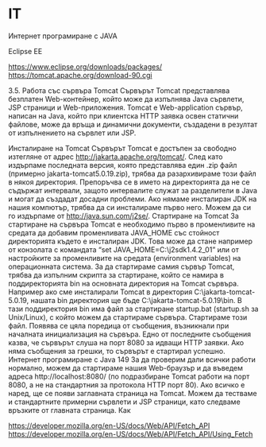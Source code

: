 # IT
Интернет програмиране с JAVA

Eclipse EE

https://www.eclipse.org/downloads/packages/
https://tomcat.apache.org/download-90.cgi

3.5. Работа със сървъра Tomcat Сървърът Tomcat представлява безплатен Web-контейнер, който може да изпълнява Java сървлети, JSP страници и Web-приложения. Tomcat е Web-application сървър, написан на Java, който при клиентска HTTP заявка освен статични файлове, може да връща и динамични документи, създадени в резултат от изпълнението на сървлет или JSP. 

Инсталиране на Tomcat Сървърът Tomcat е достъпен за свободно изтегляне от адрес http://jakarta.apache.org/tomcat/. След като издърпаме последната версия, която представлява един .zip файл (примерно jakarta-tomcat5.0.19.zip), трябва да разархивираме този файл в някоя директория. Препоръчва се в името на директорията да не се съдържат интервали, защото интервалите служат за разделители в Java и могат да създадат досадни проблеми. Ако нямаме инсталиран JDK на нашия компютър, трябва да си инсталираме първо него. Можем да си го издърпаме от http://java.sun.com/j2se/. Стартиране на Tomcat За стартиране на сървъра Tomcat е необходимо първо в променливите на средата да добавим променливата JAVA_HOME със стойност директорията където е инсталиран JDK. Това може да стане например от конзолата с командата “set JAVA_HOME=C:\j2sdk1.4.2_01” или от настройките за променливите на средата (environment variables) на операционната система. За да стартираме самия сървър Tomcat, трябва да изпълним скрипта за стартиране, който се намира в поддиректорията bin на основната директория на Tomcat сървъра. Например ако сме инсталирали Tomcat в директория C:\jakarta-tomcat-5.0.19, нашата bin директория ще бъде C:\jakarta-tomcat-5.0.19\bin. В тази поддиректория bin има файл за стартиране startup.bat (startup.sh за Unix/Linux), с който можем да стартираме сървъра. Стартираме този файл. Появява се цяла поредица от съобщения, възникнали при началната инициализация на сървъра. Едно от последните съобщения казва, че сървърът слуша на порт 8080 за идващи HTTP заявки. Ако няма съобщения за грешки, то сървърът е стартирал успешно. 
Интернет програмиране с Java   149 За да проверим дали всички работи нормално, можем да стартираме нашия Web-браузър и да въведем адреса http://localhost:8080/ (по подразбиране Tomcat работи на порт 8080, а не на стандартния за протокола HTTP порт 80). Ако всичко е наред, ще се появи заглавната страница на Tomcat. Можем да тестваме и стандартните примерни сървлети и JSP страници, като следваме връзките от главната страница.  Как 

https://developer.mozilla.org/en-US/docs/Web/API/Fetch_API
https://developer.mozilla.org/en-US/docs/Web/API/Fetch_API/Using_Fetch
